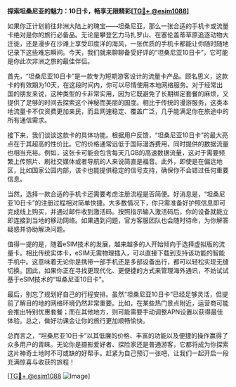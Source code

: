 **探索坦桑尼亚的魅力：10日卡，畅享无限精彩[[TG💪+ @esim1088](https://t.me/s/esim1088)]**

如果你正计划前往非洲大陆上的瑰宝——坦桑尼亚，那么一张合适的手机卡或流量卡绝对是你的旅行必备品。无论是攀登乞力马扎罗山、在塞伦盖蒂草原追逐动物大迁徙，还是漫步在沙滩上享受印度洋的海风，一张优质的手机卡都能让你随时随地记录下这些难忘瞬间。今天，我们就来聊聊备受好评的“坦桑尼亚10日卡”，它可能是你此次非洲之旅的最佳伴侣。

首先，“坦桑尼亚10日卡”是一款专为短期游客设计的流量卡产品。顾名思义，这款卡的有效期为10天，在这段时间内，你可以尽情使用本地网络服务。对于经常出国的朋友来说，这种类型的卡非常实用，因为它既避免了长期绑定套餐的麻烦，又提供了足够的时间去探索这个神秘而美丽的国度。相比于传统的漫游服务，这类本地流量卡不仅资费更加亲民，而且网速稳定、覆盖广泛，几乎能满足你在旅途中的所有通信需求。

接下来，我们谈谈这款卡的具体功能。根据用户反馈，“坦桑尼亚10日卡”的最大亮点在于其超高的性价比。它的价格通常远低于国际漫游费用，同时提供的数据流量也相当充裕。例如，这张卡可能会包含每天几GB的高速数据流量，这对于需要频繁上传照片、刷社交媒体或者导航的人来说简直是福音。此外，即使是在偏远地区，比如国家公园内部，该卡也能提供稳定的信号支持，确保你不会错过任何重要信息。

当然，选择一款合适的手机卡还需要考虑注册流程是否简便。好消息是，“坦桑尼亚10日卡”的注册过程相对简单快捷。大多数情况下，你只需准备好护照信息即可完成线上购买，并通过邮件收到激活码。按照指示输入激活码后，你的设备就能立即连接到当地的移动网络。如果遇到问题，官方客服团队也会随时待命，为你解答疑惑并协助解决问题。

值得一提的是，随着eSIM技术的发展，越来越多的人开始倾向于选择虚拟版的流量卡。相比传统实体卡，eSIM无需物理插入，可以直接下载到支持该功能的智能手机中。这意味着无论你是携带一部手机还是多部设备出行，都可以轻松实现无缝切换。因此，如果你正在寻找更现代化、更便捷的方式来管理海外通讯，不妨试试基于eSIM技术的“坦桑尼亚10日卡”。

最后，别忘了规划好自己的行程安排。虽然“坦桑尼亚10日卡”已经足够灵活，但提前了解目的地的网络环境仍然非常重要。比如，在某些热门景点附近，运营商可能会推出特别优惠套餐；而在其他地方，则可能需要手动调整APN设置以获得最佳体验。总之，做好功课会让你的旅行更加顺畅愉快。

总而言之，“坦桑尼亚10日卡”以其低廉的价格、丰富的功能以及便捷的操作赢得了众多用户的青睐。无论你是摄影爱好者、探险家还是普通游客，它都将成为你探索这片神奇土地时不可或缺的好帮手。赶紧为自己预订一张吧，让我们一起开启一段充满惊喜与收获的旅程！

[[TG💪+ @esim1088](https://t.me/s/esim1088) ![Image](https://i.postimg.cc/4NQfJmqS/Snipaste-2025-05-13-00-14-12.png)]